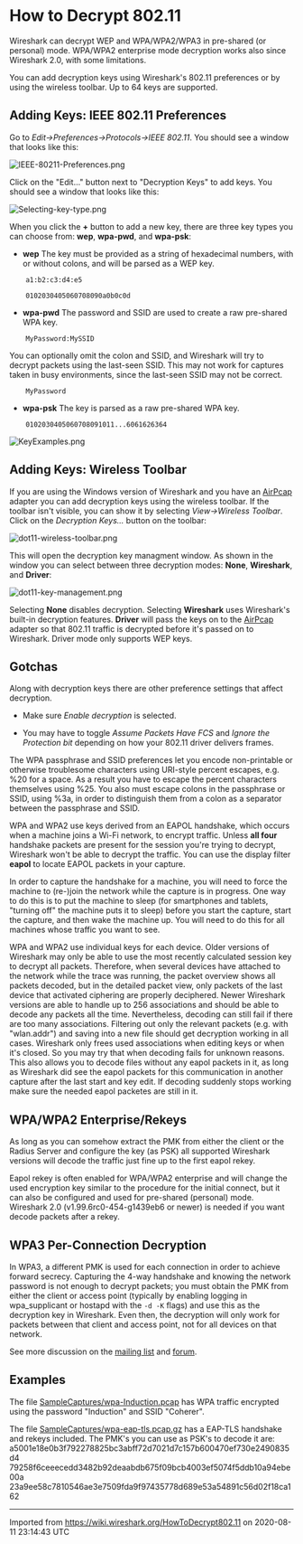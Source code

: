 # How to Decrypt 802.11

Wireshark can decrypt WEP and WPA/WPA2/WPA3 in pre-shared (or personal) mode. WPA/WPA2 enterprise mode decryption works also since Wireshark 2.0, with some limitations.

You can add decryption keys using Wireshark's 802.11 preferences or by using the wireless toolbar. Up to 64 keys are supported.

## Adding Keys: IEEE 802.11 Preferences

Go to *Edit-\>Preferences-\>Protocols-\>IEEE 802.11*. You should see a window that looks like this:

![IEEE-80211-Preferences.png](uploads/__moin_import__/attachments/HowToDecrypt802.11/IEEE-80211-Preferences.png "IEEE-80211-Preferences.png")

Click on the "Edit..." button next to "Decryption Keys" to add keys. You should see a window that looks like this:

![Selecting-key-type.png](uploads/__moin_import__/attachments/HowToDecrypt802.11/Selecting-key-type.png "Selecting-key-type.png")

When you click the **+** button to add a new key, there are three key types you can choose from: **wep**, **wpa-pwd**, and **wpa-psk**:

  - **wep** The key must be provided as a string of hexadecimal numbers, with or without colons, and will be parsed as a WEP key.

<!-- end list -->

``` 
    a1:b2:c3:d4:e5
```

``` 
    0102030405060708090a0b0c0d
```

  - **wpa-pwd** The password and SSID are used to create a raw pre-shared WPA key.

<!-- end list -->

``` 
    MyPassword:MySSID
```

You can optionally omit the colon and SSID, and Wireshark will try to decrypt packets using the last-seen SSID. This may not work for captures taken in busy environments, since the last-seen SSID may not be correct.

``` 
    MyPassword
```

  - **wpa-psk** The key is parsed as a raw pre-shared WPA key.

<!-- end list -->

``` 
    0102030405060708091011...6061626364
```

![KeyExamples.png](uploads/__moin_import__/attachments/HowToDecrypt802.11/KeyExamples.png "KeyExamples.png")

## Adding Keys: Wireless Toolbar

If you are using the Windows version of Wireshark and you have an [AirPcap](/AirPcap) adapter you can add decryption keys using the wireless toolbar. If the toolbar isn't visible, you can show it by selecting *View-\>Wireless Toolbar*. Click on the *Decryption Keys...* button on the toolbar:

![dot11-wireless-toolbar.png](uploads/__moin_import__/attachments/HowToDecrypt802.11/dot11-wireless-toolbar.png "dot11-wireless-toolbar.png")

This will open the decryption key managment window. As shown in the window you can select between three decryption modes: **None**, **Wireshark**, and **Driver**:

![dot11-key-management.png](uploads/__moin_import__/attachments/HowToDecrypt802.11/dot11-key-management.png "dot11-key-management.png")

Selecting **None** disables decryption. Selecting **Wireshark** uses Wireshark's built-in decryption features. **Driver** will pass the keys on to the [AirPcap](/AirPcap) adapter so that 802.11 traffic is decrypted before it's passed on to Wireshark. Driver mode only supports WEP keys.

## Gotchas

Along with decryption keys there are other preference settings that affect decryption.

  - Make sure *Enable decryption* is selected.

  - You may have to toggle *Assume Packets Have FCS* and *Ignore the Protection bit* depending on how your 802.11 driver delivers frames.

The WPA passphrase and SSID preferences let you encode non-printable or otherwise troublesome characters using URI-style percent escapes, e.g. %20 for a space. As a result you have to escape the percent characters themselves using %25. You also must escape colons in the passphrase or SSID, using %3a, in order to
distinguish them from a colon as a separator between the passphrase and SSID.

WPA and WPA2 use keys derived from an EAPOL handshake, which occurs when a machine joins a Wi-Fi network, to encrypt traffic. Unless **all four** handshake packets are present for the session you're trying to decrypt, Wireshark won't be able to decrypt the traffic. You can use the display filter **eapol** to locate EAPOL packets in your capture.

In order to capture the handshake for a machine, you will need to force the machine to (re-)join the network while the capture is in progress. One way to do this is to put the machine to sleep (for smartphones and tablets, "turning off" the machine puts it to sleep) before you start the capture, start the capture, and then wake the machine up. You will need to do this for all machines whose traffic you want to see.

WPA and WPA2 use individual keys for each device. Older versions of Wireshark may only be able to use the most recently calculated session key to decrypt all packets. Therefore, when several devices have attached to the network while the trace was running, the packet overview shows all packets decoded, but in the detailed packet view, only packets of the last device that activated ciphering are properly deciphered. Newer Wireshark versions are able to handle up to 256 associations and should be able to decode any packets all the time. Nevertheless, decoding can still fail if there are too many associations. Filtering out only the relevant packets (e.g. with "wlan.addr") and saving into a new file should get decryption working in all cases. Wireshark only frees used associations when editing keys or when it's closed. So you may try that when decoding fails for unknown reasons. This also allows you to decode files without any eapol packets in it, as long as Wireshark did see the eapol packets for this communication in another capture after the last start and key edit. If decoding suddenly stops working make sure the needed eapol packetes are still in it.

## WPA/WPA2 Enterprise/Rekeys

As long as you can somehow extract the PMK from either the client or the Radius Server and configure the key (as PSK) all supported Wireshark versions will decode the traffic just fine up to the first eapol rekey.

Eapol rekey is often enabled for WPA/WPA2 enterprise and will change the used encryption key similar to the procedure for the initial connect, but it can also be configured and used for pre-shared (personal) mode. Wireshark 2.0 (v1.99.6rc0-454-g1439eb6 or newer) is needed if you want decode packets after a rekey.

## WPA3 Per-Connection Decryption

In WPA3, a different PMK is used for each connection in order to achieve forward secrecy. Capturing the 4-way handshake and knowing the network password is not enough to decrypt packets; you must obtain the PMK from either the client or access point (typically by enabling logging in wpa_supplicant or hostapd with the `-d -K` flags) and use this as the decryption key in Wireshark. Even then, the decryption will only work for packets between that client and access point, not for all devices on that network.

See more discussion on the [mailing list](https://www.wireshark.org/lists/wireshark-dev/201903/msg00067.html) and [forum](https://ask.wireshark.org/question/30703/how-to-decode-wpa3_sae-using-cmds-in-linux-via-tshark/).

## Examples

The file [SampleCaptures/wpa-Induction.pcap](uploads/__moin_import__/attachments/SampleCaptures/wpa-Induction.pcap) has WPA traffic encrypted using the password "Induction" and SSID "Coherer".

The file [SampleCaptures/wpa-eap-tls.pcap.gz](uploads/__moin_import__/attachments/SampleCaptures/wpa-eap-tls.pcap.gz) has a EAP-TLS handshake and rekeys included. The PMK's you can use as PSK's to decode it are: a5001e18e0b3f792278825bc3abff72d7021d7c157b600470ef730e2490835d4 79258f6ceeecedd3482b92deaabdb675f09bcb4003ef5074f5ddb10a94ebe00a 23a9ee58c7810546ae3e7509fda9f97435778d689e53a54891c56d02f18ca162

---

Imported from https://wiki.wireshark.org/HowToDecrypt802.11 on 2020-08-11 23:14:43 UTC
